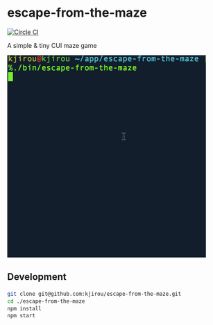# escape-from-the-maze

[![Circle CI](https://circleci.com/gh/kjirou/escape-from-the-maze.svg?style=svg)](https://circleci.com/gh/kjirou/escape-from-the-maze)

A simple &amp; tiny CUI maze game

![](https://raw.githubusercontent.com/kjirou/escape-from-the-maze/master/doc/demo.gif)


## Development

```bash
git clone git@github.com:kjirou/escape-from-the-maze.git
cd ./escape-from-the-maze
npm install
npm start
```
